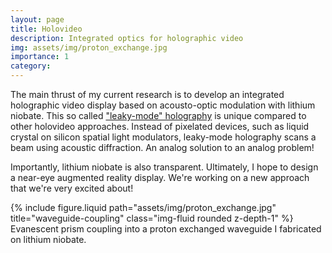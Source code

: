 ```yaml
---
layout: page
title: Holovideo
description: Integrated optics for holographic video
img: assets/img/proton_exchange.jpg
importance: 1
category: 
---
```


The main thrust of my current research is to develop an integrated holographic video display based on acousto-optic modulation with lithium niobate. This so called ["leaky-mode" holography](https://www.nature.com/articles/nature12217) is unique compared to other holovideo approaches. Instead of pixelated devices, such as liquid crystal on silicon spatial light modulators, leaky-mode holography scans a beam using acoustic diffraction. An analog solution to an analog problem!

Importantly, lithium niobate is also transparent. Ultimately, I hope to design a near-eye augmented reality display. We're working on a new approach that we're very excited about!

<div class="d-flex justify-content-center flex-column align-items-center">
    <div class="row">
        <div class="col-sm mt-3 mt-md-0">
            {% include figure.liquid path="assets/img/proton_exchange.jpg" title="waveguide-coupling" class="img-fluid rounded z-depth-1" %}
        </div>
    </div>
    <div class="caption text-center">
        Evanescent prism coupling into a proton exchanged waveguide I fabricated on lithium niobate.
    </div>
</div>